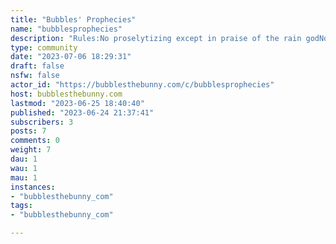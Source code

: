 ```yaml
---
title: "Bubbles' Prophecies" 
name: "bubblesprophecies"
description: "Rules:No proselytizing except in praise of the rain godNo bigotry"
type: community
date: "2023-07-06 18:29:31"
draft: false
nsfw: false
actor_id: "https://bubblesthebunny.com/c/bubblesprophecies"
host: bubblesthebunny.com
lastmod: "2023-06-25 18:40:40"
published: "2023-06-24 21:37:41"
subscribers: 3
posts: 7
comments: 0
weight: 7
dau: 1
wau: 1
mau: 1
instances:
- "bubblesthebunny_com"
tags: 
- "bubblesthebunny_com"

---
```


